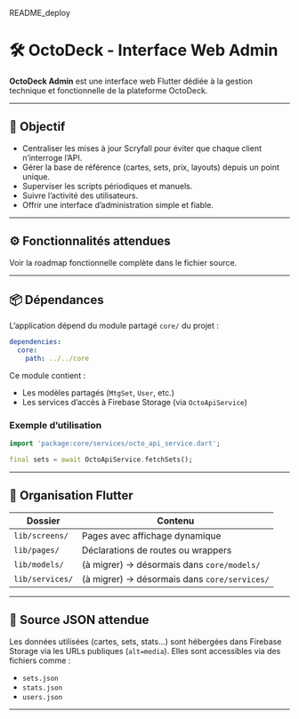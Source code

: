 README_deploy
# 🛠️ OctoDeck - Interface Web Admin

**OctoDeck Admin** est une interface web Flutter dédiée à la gestion technique et fonctionnelle de la plateforme OctoDeck.

---

## 🎯 Objectif

- Centraliser les mises à jour Scryfall pour éviter que chaque client n’interroge l’API.
- Gérer la base de référence (cartes, sets, prix, layouts) depuis un point unique.
- Superviser les scripts périodiques et manuels.
- Suivre l’activité des utilisateurs.
- Offrir une interface d’administration simple et fiable.

---

## ⚙️ Fonctionnalités attendues

Voir la roadmap fonctionnelle complète dans le fichier source.

---

## 📦 Dépendances

L’application dépend du module partagé `core/` du projet :

```yaml
dependencies:
  core:
    path: ../../core
```

Ce module contient :

- Les modèles partagés (`MtgSet`, `User`, etc.)
- Les services d’accès à Firebase Storage (via `OctoApiService`)

### Exemple d’utilisation

```dart
import 'package:core/services/octo_api_service.dart';

final sets = await OctoApiService.fetchSets();
```

---

## 📁 Organisation Flutter

| Dossier | Contenu |
|--------|---------|
| `lib/screens/` | Pages avec affichage dynamique |
| `lib/pages/` | Déclarations de routes ou wrappers |
| `lib/models/` | (à migrer) → désormais dans `core/models/` |
| `lib/services/` | (à migrer) → désormais dans `core/services/` |

---

## 🔌 Source JSON attendue

Les données utilisées (cartes, sets, stats...) sont hébergées dans Firebase Storage via les URLs publiques (`alt=media`). Elles sont accessibles via des fichiers comme :

- `sets.json`
- `stats.json`
- `users.json`

---
